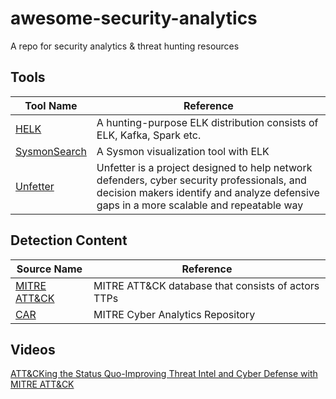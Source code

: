 # awesome-security-analytics

A repo for security analytics &amp; threat hunting resources

## Tools

Tool Name|Reference
---------|---------
[HELK](https://github.com/Cyb3rWard0g/HELK)|A hunting-purpose ELK distribution consists of ELK, Kafka, Spark etc.
[SysmonSearch](https://github.com/JPCERTCC/SysmonSearch)|A Sysmon visualization tool with ELK
[Unfetter](https://mitre.github.io/unfetter/)|Unfetter is a project designed to help network defenders, cyber security professionals, and decision makers identify and analyze defensive gaps in a more scalable and repeatable way

## Detection Content

Source Name|Reference
-----------|---------
[MITRE ATT&CK](https://attack.mitre.org/wiki/Main_Page)|MITRE ATT&CK database that consists of actors TTPs
[CAR](https://car.mitre.org)|MITRE Cyber Analytics Repository

## Videos

[ATT&CKing the Status Quo-Improving Threat Intel and Cyber Defense with MITRE ATT&CK](https://www.youtube.com/watch?v=p7Hyd7d9k-c)


